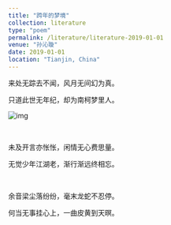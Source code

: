 ```yaml
---
title: "跨年的梦境"
collection: literature
type: "poem"
permalink: /literature/literature-2019-01-01
venue: "孙沁璇"
date: 2019-01-01
location: "Tianjin, China"
---
```


来处无踪去不闻，风月无间幻为真。

只道此世无年纪，却为南柯梦里人。

![img](https://sunqinxuan.github.io/images/literature-2019-01-01-img1.webp)

<br>

未及开言亦怅怅，闲情无心费思量。

无觉少年江湖老，渐行渐远终相忘。

<br>

余音梁尘落纷纷，毫末龙蛇不忍停。

何当无事挂心上，一曲皮黄到天暝。